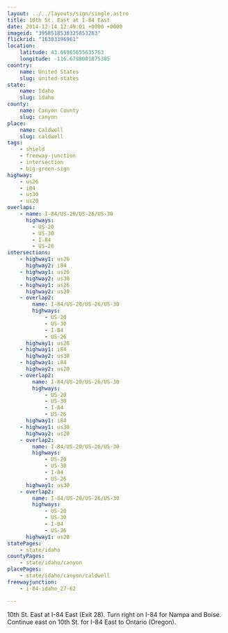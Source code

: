 ```yaml
---
layout: ../../layouts/sign/single.astro
title: 10th St. East at I-84 East
date: 2014-12-14 12:49:01 +0000 +0000
imageid: "3958518538325853283"
flickrid: "16303396961"
location:
    latitude: 43.66965655635763
    longitude: -116.6788601875305
country:
    name: United States
    slug: united-states
state:
    name: Idaho
    slug: idaho
county:
    name: Canyon County
    slug: canyon
place:
    name: Caldwell
    slug: caldwell
tags:
    - shield
    - freeway-junction
    - intersection
    - big-green-sign
highway:
    - us26
    - i84
    - us30
    - us20
overlaps:
    - name: I-84/US-20/US-26/US-30
      highways:
        - US-20
        - US-30
        - I-84
        - US-26
intersections:
    - highway1: us26
      highway2: i84
    - highway1: us26
      highway2: us30
    - highway1: us26
      highway2: us20
    - overlap2:
        name: I-84/US-20/US-26/US-30
        highways:
            - US-20
            - US-30
            - I-84
            - US-26
      highway1: us26
    - highway1: i84
      highway2: us30
    - highway1: i84
      highway2: us20
    - overlap2:
        name: I-84/US-20/US-26/US-30
        highways:
            - US-20
            - US-30
            - I-84
            - US-26
      highway1: i84
    - highway1: us30
      highway2: us20
    - overlap2:
        name: I-84/US-20/US-26/US-30
        highways:
            - US-20
            - US-30
            - I-84
            - US-26
      highway1: us30
    - overlap2:
        name: I-84/US-20/US-26/US-30
        highways:
            - US-20
            - US-30
            - I-84
            - US-26
      highway1: us20
statePages:
    - state/idaho
countyPages:
    - state/idaho/canyon
placePages:
    - state/idaho/canyon/caldwell
freewayjunction:
    - i-84-idaho_27-62

---
```

10th St. East at I-84 East (Exit 28).  Turn right on I-84 for Nampa and Boise.  Continue east on 10th St. for I-84 East to Ontario (Oregon).